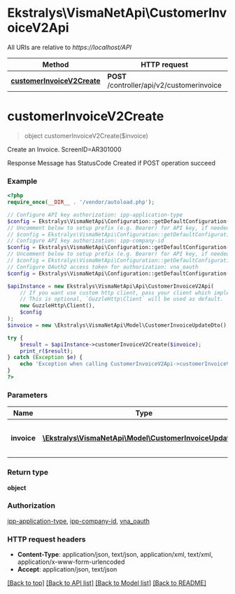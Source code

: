 # Ekstralys\VismaNetApi\CustomerInvoiceV2Api

All URIs are relative to *https://localhost/API*

Method | HTTP request | Description
------------- | ------------- | -------------
[**customerInvoiceV2Create**](CustomerInvoiceV2Api.md#customerInvoiceV2Create) | **POST** /controller/api/v2/customerinvoice | Create an Invoice. ScreenID&#x3D;AR301000


# **customerInvoiceV2Create**
> object customerInvoiceV2Create($invoice)

Create an Invoice. ScreenID=AR301000

Response Message has StatusCode Created if POST operation succeed

### Example
```php
<?php
require_once(__DIR__ . '/vendor/autoload.php');

// Configure API key authorization: ipp-application-type
$config = Ekstralys\VismaNetApi\Configuration::getDefaultConfiguration()->setApiKey('ipp-application-type', 'YOUR_API_KEY');
// Uncomment below to setup prefix (e.g. Bearer) for API key, if needed
// $config = Ekstralys\VismaNetApi\Configuration::getDefaultConfiguration()->setApiKeyPrefix('ipp-application-type', 'Bearer');
// Configure API key authorization: ipp-company-id
$config = Ekstralys\VismaNetApi\Configuration::getDefaultConfiguration()->setApiKey('ipp-company-id', 'YOUR_API_KEY');
// Uncomment below to setup prefix (e.g. Bearer) for API key, if needed
// $config = Ekstralys\VismaNetApi\Configuration::getDefaultConfiguration()->setApiKeyPrefix('ipp-company-id', 'Bearer');
// Configure OAuth2 access token for authorization: vna_oauth
$config = Ekstralys\VismaNetApi\Configuration::getDefaultConfiguration()->setAccessToken('YOUR_ACCESS_TOKEN');

$apiInstance = new Ekstralys\VismaNetApi\Api\CustomerInvoiceV2Api(
    // If you want use custom http client, pass your client which implements `GuzzleHttp\ClientInterface`.
    // This is optional, `GuzzleHttp\Client` will be used as default.
    new GuzzleHttp\Client(),
    $config
);
$invoice = new \Ekstralys\VismaNetApi\Model\CustomerInvoiceUpdateDto(); // \Ekstralys\VismaNetApi\Model\CustomerInvoiceUpdateDto | Defines the data for the Invoice to create

try {
    $result = $apiInstance->customerInvoiceV2Create($invoice);
    print_r($result);
} catch (Exception $e) {
    echo 'Exception when calling CustomerInvoiceV2Api->customerInvoiceV2Create: ', $e->getMessage(), PHP_EOL;
}
?>
```

### Parameters

Name | Type | Description  | Notes
------------- | ------------- | ------------- | -------------
 **invoice** | [**\Ekstralys\VismaNetApi\Model\CustomerInvoiceUpdateDto**](../Model/CustomerInvoiceUpdateDto.md)| Defines the data for the Invoice to create |

### Return type

**object**

### Authorization

[ipp-application-type](../../README.md#ipp-application-type), [ipp-company-id](../../README.md#ipp-company-id), [vna_oauth](../../README.md#vna_oauth)

### HTTP request headers

 - **Content-Type**: application/json, text/json, application/xml, text/xml, application/x-www-form-urlencoded
 - **Accept**: application/json, text/json

[[Back to top]](#) [[Back to API list]](../../README.md#documentation-for-api-endpoints) [[Back to Model list]](../../README.md#documentation-for-models) [[Back to README]](../../README.md)

